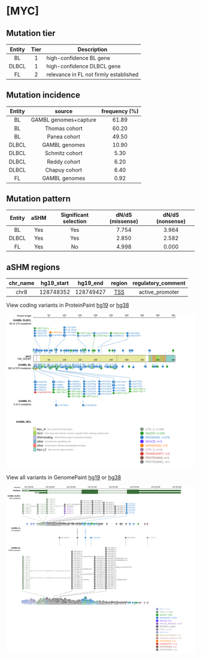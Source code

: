 # [MYC]

## Mutation tier

|Entity|Tier|Description                           |
|:------:|:----:|--------------------------------------|
|BL    |1   |high-confidence BL gene               |
|DLBCL |1   |high-confidence DLBCL gene            |
|FL    |2   |relevance in FL not firmly established|
## Mutation incidence

|Entity|source               |frequency (%)|
|:------:|:---------------------:|:-------------:|
|BL    |GAMBL genomes+capture|61.89        |
|BL    |Thomas cohort        |60.20        |
|BL    |Panea cohort         |49.50        |
|DLBCL |GAMBL genomes        |10.90        |
|DLBCL |Schmitz cohort       | 5.30        |
|DLBCL |Reddy cohort         | 6.20        |
|DLBCL |Chapuy cohort        | 6.40        |
|FL    |GAMBL genomes        | 0.92        |

## Mutation pattern

|Entity|aSHM|Significant selection|dN/dS (missense)|dN/dS (nonsense)|
|:------:|:----:|:---------------------:|:----------------:|:----------------:|
|BL    |Yes |Yes                  |7.754           |3.964           |
|DLBCL |Yes |Yes                  |2.850           |2.582           |
|FL    |Yes |No                   |4.998           |0.000           |

## aSHM regions

|chr_name|hg19_start|hg19_end |region                                                                                     |regulatory_comment|
|:--------:|:----------:|:---------:|:-------------------------------------------------------------------------------------------:|:------------------:|
|chr8    |128748352 |128749427|[TSS](https://genome.ucsc.edu/s/rdmorin/GAMBL%20hg19?position=chr8%3A128748352%2D128749427)|active_promoter   |



View coding variants in ProteinPaint [hg19](https://www.bcgsc.ca/downloads/morinlab/GAMBL/test/genes/MYC_protein.html)  or [hg38](https://www.bcgsc.ca/downloads/morinlab/GAMBL/test/genes/MYC_protein_hg38.html)

![image](images/proteinpaint/MYC_NM_002467.svg)

View all variants in GenomePaint [hg19](https://www.bcgsc.ca/downloads/morinlab/GAMBL/test/genes/MYC.html)  or [hg38](https://www.bcgsc.ca/downloads/morinlab/GAMBL/test/genes/MYC_hg38.html)

![image](images/proteinpaint/MYC.svg)
